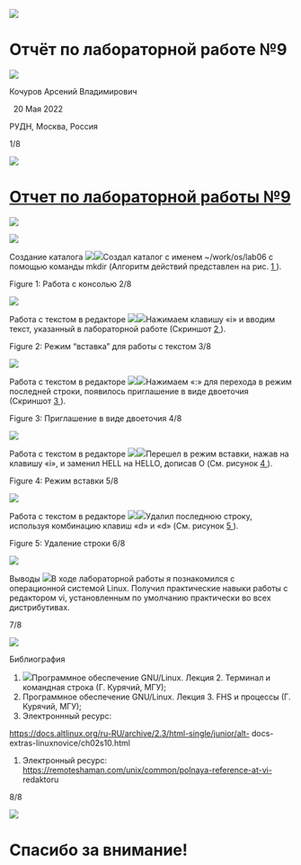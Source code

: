 ﻿![](Aspose.Words.910830b4-26c9-42c5-9dd6-ae7cbbd64a4e.001.png)




# Отчёт по лабораторной работе №9
![](Aspose.Words.910830b4-26c9-42c5-9dd6-ae7cbbd64a4e.002.png)

Кочуров Арсений Владимирович

` `20 Мая 2022

РУДН, Москва, Россия





1/8

![](Aspose.Words.910830b4-26c9-42c5-9dd6-ae7cbbd64a4e.001.png)






# [Отчет по лабораторной работы №9](#_bookmark0)
![](Aspose.Words.910830b4-26c9-42c5-9dd6-ae7cbbd64a4e.003.png)

![](Aspose.Words.910830b4-26c9-42c5-9dd6-ae7cbbd64a4e.001.png)


Создание каталога
![](Aspose.Words.910830b4-26c9-42c5-9dd6-ae7cbbd64a4e.004.png)![](Aspose.Words.910830b4-26c9-42c5-9dd6-ae7cbbd64a4e.005.png)Создал каталог с именем ~/work/os/lab06 с помощью команды mkdir (Алгоритм действий представлен на рис. [1 ](#_bookmark1)).

Figure 1: Работа с консолью	2/8

![](Aspose.Words.910830b4-26c9-42c5-9dd6-ae7cbbd64a4e.001.png)


Работа с текстом в редакторе
![](Aspose.Words.910830b4-26c9-42c5-9dd6-ae7cbbd64a4e.004.png)![](Aspose.Words.910830b4-26c9-42c5-9dd6-ae7cbbd64a4e.006.png)Нажимаем клавишу «i» и вводим текст, указанный в лабораторной работе (Скриншот [2 ](#_bookmark2)).

Figure 2: Режим “вставка” для работы с текстом	3/8

![](Aspose.Words.910830b4-26c9-42c5-9dd6-ae7cbbd64a4e.001.png)


Работа с текстом в редакторе
![](Aspose.Words.910830b4-26c9-42c5-9dd6-ae7cbbd64a4e.004.png)![](Aspose.Words.910830b4-26c9-42c5-9dd6-ae7cbbd64a4e.007.png)Нажимаем «:» для перехода в режим последней строки, появилось приглашение в виде двоеточия (Скриншот [3 ](#_bookmark3)).

Figure 3: Приглашение в виде двоеточия	4/8

![](Aspose.Words.910830b4-26c9-42c5-9dd6-ae7cbbd64a4e.001.png)


Работа с текстом в редакторе
![](Aspose.Words.910830b4-26c9-42c5-9dd6-ae7cbbd64a4e.004.png)![](Aspose.Words.910830b4-26c9-42c5-9dd6-ae7cbbd64a4e.008.png)Перешел в режим вставки, нажав на клавишу «i», и заменил HELL на HELLO, дописав O (См. рисунок [4 ](#_bookmark4)).

Figure 4: Режим вставки	5/8

![](Aspose.Words.910830b4-26c9-42c5-9dd6-ae7cbbd64a4e.001.png)


Работа с текстом в редакторе
![](Aspose.Words.910830b4-26c9-42c5-9dd6-ae7cbbd64a4e.004.png)![](Aspose.Words.910830b4-26c9-42c5-9dd6-ae7cbbd64a4e.009.png)Удалил последнюю строку, используя комбинацию клавиш «d» и «d» (См. рисунок [5 ](#_bookmark5)).

Figure 5: Удаление строки	6/8

![](Aspose.Words.910830b4-26c9-42c5-9dd6-ae7cbbd64a4e.001.png)









Выводы
![](Aspose.Words.910830b4-26c9-42c5-9dd6-ae7cbbd64a4e.010.png)В ходе лабораторной работы я познакомился с операционной системой Linux. Получил практические навыки работы с редактором vi, установленным по умолчанию практически во всех дистрибутивах.







7/8

![](Aspose.Words.910830b4-26c9-42c5-9dd6-ae7cbbd64a4e.001.png)



Библиография
1. ![](Aspose.Words.910830b4-26c9-42c5-9dd6-ae7cbbd64a4e.011.png)Программное обеспечение GNU/Linux. Лекция 2. Терминал и командная строка (Г. Курячий, МГУ);
1. Программное обеспечение GNU/Linux. Лекция 3. FHS и процессы (Г. Курячий, МГУ);
1. Электроннный ресурс:

https://docs.altlinux.org/ru-RU/archive/2.3/html-single/junior/alt- docs-extras-linuxnovice/ch02s10.html

1. Электронный ресурс: https://remoteshaman.com/unix/common/polnaya-reference-at-vi- redaktoru

8/8

![](Aspose.Words.910830b4-26c9-42c5-9dd6-ae7cbbd64a4e.012.png)







# Спасибо за внимание!
